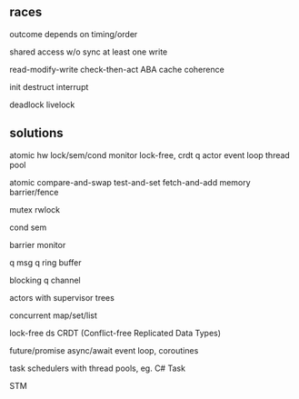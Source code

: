 ---
---
## races 
outcome depends on timing/order

shared access w/o sync
at least one write

read-modify-write
check-then-act
ABA
cache coherence 

init 
destruct 
interrupt

deadlock 
livelock 

## solutions
atomic hw 
lock/sem/cond 
monitor 
lock-free, crdt 
q 
actor 
event loop
thread pool 

atomic 
compare-and-swap
test-and-set
fetch-and-add
memory barrier/fence

mutex
rwlock

cond
sem

barrier
monitor

q
msg q
ring buffer

blocking q
channel

actors with supervisor trees

concurrent map/set/list

lock-free ds
CRDT (Conflict-free Replicated Data Types)

future/promise
async/await
event loop, coroutines

task schedulers with thread pools, eg. C# Task

STM